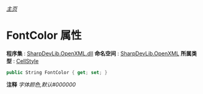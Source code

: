 ###### [主页](./Index.md "主页")
# FontColor 属性
**程序集** : [SharpDevLib.OpenXML.dll](./SharpDevLib.OpenXML.assembly.md "SharpDevLib.OpenXML.dll")
**命名空间** : [SharpDevLib.OpenXML](./SharpDevLib.OpenXML.namespace.md "SharpDevLib.OpenXML")
**所属类型** : [CellStyle](./SharpDevLib.OpenXML.CellStyle.md "CellStyle")
``` csharp
public String FontColor { get; set; }
```
**注释**
*字体颜色,默认#000000*

